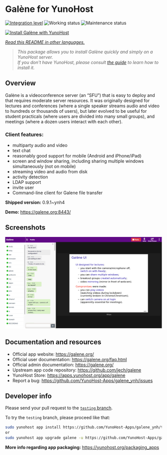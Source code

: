 <!--
N.B.: This README was automatically generated by <https://github.com/YunoHost/apps/tree/master/tools/readme_generator>
It shall NOT be edited by hand.
-->

# Galène for YunoHost

[![Integration level](https://dash.yunohost.org/integration/galene.svg)](https://ci-apps.yunohost.org/ci/apps/galene/) ![Working status](https://ci-apps.yunohost.org/ci/badges/galene.status.svg) ![Maintenance status](https://ci-apps.yunohost.org/ci/badges/galene.maintain.svg)

[![Install Galène with YunoHost](https://install-app.yunohost.org/install-with-yunohost.svg)](https://install-app.yunohost.org/?app=galene)

*[Read this README in other languages.](./ALL_README.md)*

> *This package allows you to install Galène quickly and simply on a YunoHost server.*  
> *If you don't have YunoHost, please consult [the guide](https://yunohost.org/install) to learn how to install it.*

## Overview

Galène is a videoconference server (an “SFU”) that is easy to deploy and that requires moderate server resources. It was originally designed for lectures and conferences (where a single speaker streams audio and video to hundreds or thousands of users), but later evolved to be useful for student practicals (where users are divided into many small groups), and meetings (where a dozen users interact with each other).

### Client features:

- multiparty audio and video
- text chat
- reasonably good support for mobile (Android and iPhone/iPad)
- screen and window sharing, including sharing multiple windows simultaneously (not on mobile)
- streaming video and audio from disk
- activity detection
- LDAP support
- invite user
- Command-line client for Galene file transfer


**Shipped version:** 0.9.1~ynh4

**Demo:** <https://galene.org:8443/>

## Screenshots

![Screenshot of Galène](./doc/screenshots/screenshot.png)

## Documentation and resources

- Official app website: <https://galene.org/>
- Official user documentation: <https://galene.org/faq.html>
- Official admin documentation: <https://galene.org/>
- Upstream app code repository: <https://github.com/jech/galene>
- YunoHost Store: <https://apps.yunohost.org/app/galene>
- Report a bug: <https://github.com/YunoHost-Apps/galene_ynh/issues>

## Developer info

Please send your pull request to the [`testing` branch](https://github.com/YunoHost-Apps/galene_ynh/tree/testing).

To try the `testing` branch, please proceed like that:

```bash
sudo yunohost app install https://github.com/YunoHost-Apps/galene_ynh/tree/testing --debug
or
sudo yunohost app upgrade galene -u https://github.com/YunoHost-Apps/galene_ynh/tree/testing --debug
```

**More info regarding app packaging:** <https://yunohost.org/packaging_apps>
